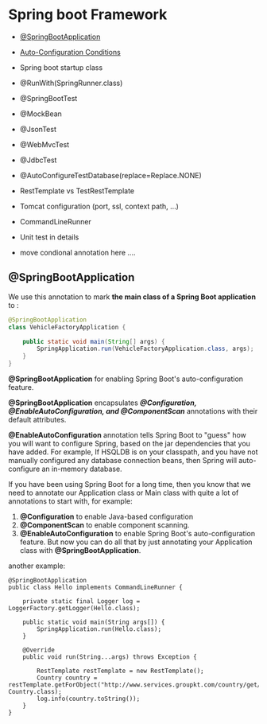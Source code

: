 # Spring boot Framework


- [@SpringBootApplication](#spring_boot_application) 


- [Auto-Configuration Conditions](#auto_configuration_conditions)
- Spring boot startup class

- @RunWith(SpringRunner.class)
- @SpringBootTest
- @MockBean
- @JsonTest
- @WebMvcTest
- @JdbcTest
- @AutoConfigureTestDatabase(replace=Replace.NONE)
- RestTemplate  vs TestRestTemplate 
- Tomcat configuration (port, ssl, context path, ...)
- CommandLineRunner 
- Unit test in details
- move condional annotation here ....


## <a name='spring_boot_application'> @SpringBootApplication </a>

We use this annotation to mark **the main class of a Spring Boot application** to :
```java
@SpringBootApplication
class VehicleFactoryApplication {

    public static void main(String[] args) {
        SpringApplication.run(VehicleFactoryApplication.class, args);
    }
}
```
**@SpringBootApplication** for enabling Spring Boot's auto-configuration feature.

**@SpringBootApplication** encapsulates ***@Configuration, @EnableAutoConfiguration, and @ComponentScan*** annotations with their default attributes.

**@EnableAutoConfiguration** annotation tells Spring Boot to "guess" how you will want to configure Spring, based on the jar dependencies that you have added. For example, If HSQLDB is on your classpath, and you have not manually configured any database connection beans, then Spring will auto-configure an in-memory database.

If you have been using Spring Boot for a long time, then you know that we need to annotate our Application class or Main class with quite a lot of annotations to start with, for example:

1. **@Configuration** to enable Java-based configuration
2. **@ComponentScan** to enable component scanning.
3. **@EnableAutoConfiguration** to enable Spring Boot's auto-configuration feature.
But now you can do all that by just annotating your Application class with **@SpringBootApplication**.

another example:
```
@SpringBootApplication
public class Hello implements CommandLineRunner {

    private static final Logger log = LoggerFactory.getLogger(Hello.class);

    public static void main(String args[]) {
        SpringApplication.run(Hello.class);
    }

    @Override
    public void run(String...args) throws Exception {

        RestTemplate restTemplate = new RestTemplate();
        Country country = restTemplate.getForObject("http://www.services.groupkt.com/country/get/iso2code/US", Country.class);
        log.info(country.toString());
    }
}
```
